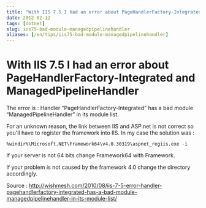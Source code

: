 ```yaml
---
title: "With IIS 7.5 I had an error about PageHandlerFactory-Integrated and ManagedPipelineHandler "
date: 2012-02-12
tags: [dotnet]
slug: iis75-bad-module-managedpipelinehandler
aliases: [/en/tips/iis75-bad-module-managedpipelinehandler]
---
```

# With IIS 7.5 I had an error about PageHandlerFactory-Integrated and ManagedPipelineHandler 

The error is : Handler “PageHandlerFactory-Integrated” has a bad module “ManagedPipelineHandler” in its module list.

For an unknown reason, the link between IIS and ASP.net is not correct so you'll have to register the framework into IIS. In my case the solution was :

```
%windir%\Microsoft.NET\Framework64\v4.0.30319\aspnet_regiis.exe -i
```

If your server is not 64 bits change Framework64 with Framework.

If your problem is not caused by the framework 4.0 change the directory accordingly.

Source : http://wishmesh.com/2010/08/iis-7-5-error-handler-pagehandlerfactory-integrated-has-a-bad-module-managedpipelinehandler-in-its-module-list/


